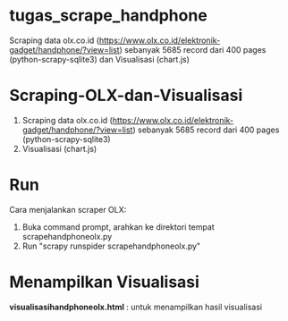 # tugas_scrape_handphone
Scraping data olx.co.id (https://www.olx.co.id/elektronik-gadget/handphone/?view=list) sebanyak 5685 record dari 400 pages (python-scrapy-sqlite3) dan Visualisasi (chart.js)

# Scraping-OLX-dan-Visualisasi
1) Scraping data olx.co.id (https://www.olx.co.id/elektronik-gadget/handphone/?view=list) sebanyak 5685 record dari 400 pages (python-scrapy-sqlite3) 
2) Visualisasi (chart.js)

# Run
Cara menjalankan scraper OLX:
1. Buka command prompt, arahkan ke direktori tempat scrapehandphoneolx.py 
2. Run "scrapy runspider scrapehandphoneolx.py"

# Menampilkan Visualisasi
<b>visualisasihandphoneolx.html</b> : untuk menampilkan hasil visualisasi

